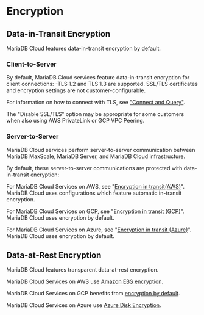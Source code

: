 # Encryption

## **Data-in-Transit Encryption**
MariaDB Cloud features data-in-transit encryption by default.

### Client-to-Server
By default, MariaDB Cloud services feature data-in-transit encryption for client connections:
-TLS 1.2 and TLS 1.3 are supported. SSL/TLS certificates and encryption settings are not customer-configurable.

For information on how to connect with TLS, see ["Connect and Query"](<../../Connecting to Sky DBs/>).

The "Disable SSL/TLS" option may be appropriate for some customers when also using AWS PrivateLink or GCP VPC Peering.

### Server-to-Server
MariaDB Cloud services perform server-to-server communication between MariaDB MaxScale, MariaDB Server, and MariaDB Cloud infrastructure.

By default, these server-to-server communications are protected with data-in-transit encryption:

For MariaDB Cloud Services on AWS, see "[Encryption in transit(AWS)](https://docs.aws.amazon.com/AWSEC2/latest/UserGuide/data-protection.html#encryption-transit)". MariaDB Cloud uses configurations which feature automatic in-transit encryption.

For MariaDB Cloud Services on GCP, see "[Encryption in transit (GCP)](https://cloud.google.com/docs/security/encryption-in-transit#encryption_in_transit_by_default)". MariaDB Cloud uses encryption by default.

For MariaDB Cloud Services on Azure, see "[Encryption in transit (Azure)](https://learn.microsoft.com/en-us/azure/security/fundamentals/encryption-overview#encryption-of-data-in-transit)". MariaDB Cloud uses encryption by default.

## **Data-at-Rest Encryption**
MariaDB Cloud features transparent data-at-rest encryption.

MariaDB Cloud Services on AWS use [Amazon EBS encryption](https://docs.aws.amazon.com/AWSEC2/latest/UserGuide/EBSEncryption.html).

MariaDB Cloud Services on GCP benefits from [encryption by default](https://cloud.google.com/security/encryption-at-rest/default-encryption).

MariaDB Cloud Services on Azure use [Azure Disk Encryption](https://learn.microsoft.com/en-us/azure/virtual-machines/disk-encryption-overview).


